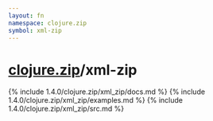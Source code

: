 ```yaml
---
layout: fn
namespace: clojure.zip
symbol: xml-zip
---
```


# [clojure.zip](../)/xml-zip

{% include 1.4.0/clojure.zip/xml_zip/docs.md %}
{% include 1.4.0/clojure.zip/xml_zip/examples.md %}
{% include 1.4.0/clojure.zip/xml_zip/src.md %}

